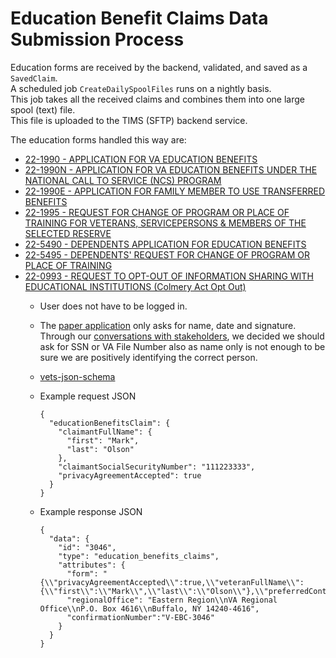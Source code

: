 # Education Benefit Claims Data Submission Process
Education forms are received by the backend, validated, and saved as a `SavedClaim`.  
A scheduled job `CreateDailySpoolFiles` runs on a nightly basis.  
This job takes all the received claims and combines them into one large spool (text) file.  
This file is uploaded to the TIMS (SFTP) backend service.

The education forms handled this way are:
  * [22-1990 - APPLICATION FOR VA EDUCATION BENEFITS](https://github.com/department-of-veterans-affairs/vets.gov-team/tree/master/Products/Education/Education%20Benefits%20Apps/1990)
  * [22-1990N - APPLICATION FOR VA EDUCATION BENEFITS UNDER THE NATIONAL CALL TO SERVICE (NCS) PROGRAM](https://github.com/department-of-veterans-affairs/vets.gov-team/tree/master/Products/Education/Education%20Benefits%20Apps/1990N)
  * [22-1990E - APPLICATION FOR FAMILY MEMBER TO USE TRANSFERRED BENEFITS](https://github.com/department-of-veterans-affairs/vets.gov-team/tree/master/Products/Education/Education%20Benefits%20Apps/1990E)
  * [22-1995 - REQUEST FOR CHANGE OF PROGRAM OR PLACE OF TRAINING FOR VETERANS, SERVICEPERSONS & MEMBERS OF THE SELECTED RESERVE](https://github.com/department-of-veterans-affairs/vets.gov-team/tree/master/Products/Education/Education%20Benefits%20Apps/1995)
  * [22-5490 - DEPENDENTS APPLICATION FOR EDUCATION BENEFITS](https://github.com/department-of-veterans-affairs/vets.gov-team/tree/master/Products/Education/Education%20Benefits%20Apps/5490)
  * [22-5495 - DEPENDENTS' REQUEST FOR CHANGE OF PROGRAM OR PLACE OF TRAINING](https://github.com/department-of-veterans-affairs/vets.gov-team/tree/master/Products/Education/Education%20Benefits%20Apps/5495)
  * [22-0993 - REQUEST TO OPT-OUT OF INFORMATION SHARING WITH EDUCATIONAL INSTITUTIONS (Colmery Act Opt Out)](https://github.com/department-of-veterans-affairs/vets.gov-team/tree/master/Products/Education/Colmery%20Act%20Opt%20Out)
    - User does not have to be logged in.
    - The [paper application](https://github.com/department-of-veterans-affairs/vets.gov-team/blob/master/Products/Education/Colmery%20Act%20Opt%20Out/current_paper_opt-opt.pdf) only asks for name, date and signature.  Through our [conversations with stakeholders](https://github.com/department-of-veterans-affairs/vets.gov-team/issues/10779#issuecomment-399450617), we decided we should ask for SSN or VA File Number also as name only is not enough to be sure we are positively identifying the correct person.
    - [vets-json-schema](https://github.com/department-of-veterans-affairs/vets-json-schema/blob/master/src/schemas/22-0993/schema.js)
    - Example request JSON
    
        ```
        {
          "educationBenefitsClaim": {
            "claimantFullName": {
              "first": "Mark",
              "last": "Olson"
            },
            "claimantSocialSecurityNumber": "111223333",
            "privacyAgreementAccepted": true
          }
        }
        ```  




     - Example response JSON
        ```
        {
          "data": {
            "id": "3046",
            "type": "education_benefits_claims",
            "attributes": { 
              "form": "{\\"privacyAgreementAccepted\\":true,\\"veteranFullName\\":{\\"first\\":\\"Mark\\",\\"last\\":\\"Olson\\"},\\"preferredContactMethod\\":\\"mail\\"}",
              "regionalOffice": "Eastern Region\\nVA Regional Office\\nP.O. Box 4616\\nBuffalo, NY 14240-4616",
              "confirmationNumber":"V-EBC-3046"
            }
          }
        }
        ```
